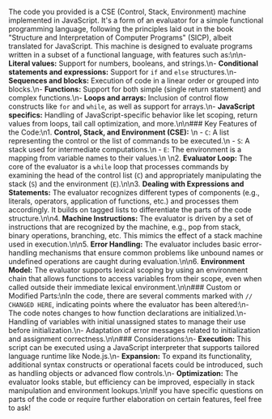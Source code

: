 The code you provided is a CSE (Control, Stack, Environment) machine implemented in JavaScript. It\'s a form of an evaluator for a simple functional programming language, following the principles laid out in the book "Structure and Interpretation of Computer Programs" (SICP), albeit translated for JavaScript. This machine is designed to evaluate programs written in a subset of a functional language, with features such as:\n\n- **Literal values:** Support for numbers, booleans, and strings.\n- **Conditional statements and expressions:** Support for `if` and `else` structures.\n- **Sequences and blocks:** Execution of code in a linear order or grouped into blocks.\n- **Functions:** Support for both simple (single return statement) and complex functions.\n- **Loops and arrays:** Inclusion of control flow constructs like `for` and `while`, as well as support for arrays.\n- **JavaScript specifics:** Handling of JavaScript-specific behavior like let scoping, return values from loops, tail call optimization, and more.\n\n### Key Features of the Code:\n1. **Control, Stack, and Environment (CSE):** \n   - `C`: A list representing the control or the list of commands to be executed.\n   - `S`: A stack used for intermediate computations.\n   - `E`: The environment is a mapping from variable names to their values.\n  \n2. **Evaluator Loop:** The core of the evaluator is a `while` loop that processes commands by examining the head of the control list (`C`) and appropriately manipulating the stack (`S`) and the environment (`E`).\n\n3. **Dealing with Expressions and Statements:** The evaluator recognizes different types of components (e.g., literals, operators, application of functions, etc.) and processes them accordingly. It builds on tagged lists to differentiate the parts of the code structure.\n\n4. **Machine Instructions:** The evaluator is driven by a set of instructions that are recognized by the machine, e.g., pop from stack, binary operations, branching, etc. This mimics the effect of a stack machine used in execution.\n\n5. **Error Handling:** The evaluator includes basic error-handling mechanisms that ensure common problems like unbound names or undefined operations are caught during evaluation.\n\n6. **Environment Model:** The evaluator supports lexical scoping by using an environment chain that allows functions to access variables from their scope, even when called outside their immediate lexical environment.\n\n### Custom or Modified Parts:\nIn the code, there are several comments marked with `// CHANGED HERE`, indicating points where the evaluator has been altered:\n- The code notes changes to how function declarations are initialized.\n- Handling of variables with initial unassigned states to manage their use before initialization.\n- Adaptation of error messages related to initialization and assignment correctness.\n\n### Considerations:\n- **Execution:** This script can be executed using a JavaScript interpreter that supports tailored language runtime like Node.js.\n- **Expansion:** To expand its functionality, additional syntax constructs or operational facets could be introduced, such as handling objects or advanced flow controls.\n- **Optimization:** The evaluator looks stable, but efficiency can be improved, especially in stack manipulation and environment lookups.\n\nIf you have specific questions on parts of the code or require further elaboration on certain features, feel free to ask!